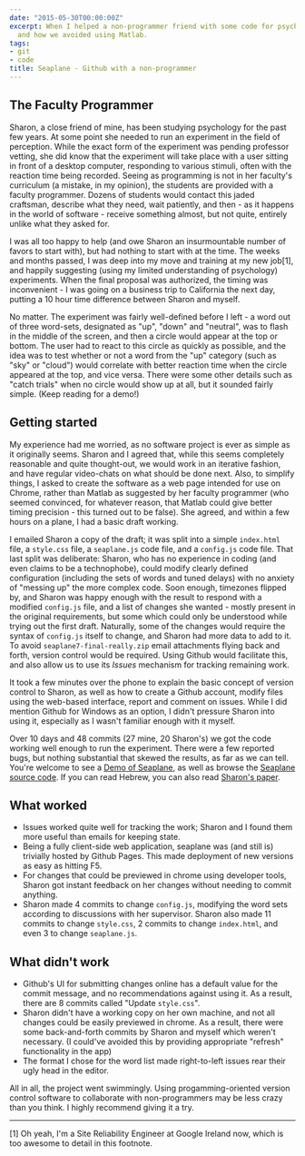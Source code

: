 ```yaml
---
date: "2015-05-30T00:00:00Z"
excerpt: When I helped a non-programmer friend with some code for psychology research,
  and how we avoided using Matlab.
tags:
- git
- code
title: Seaplane - Github with a non-programmer
---
```


## The Faculty Programmer

Sharon, a close friend of mine, has been studying psychology for the past few years. At some point she needed to run an experiment in the field of perception. While the exact form of the experiment was pending professor vetting, she did know that the experiment will take place with a user sitting in front of a desktop computer, responding to various stimuli, often with the reaction time being recorded. Seeing as programming is not in her faculty's curriculum (a mistake, in my opinion), the students are provided with a faculty programmer. Dozens of students would contact this jaded craftsman, describe what they need, wait patiently, and then - as it happens in the world of software - receive something almost, but not quite, entirely unlike what they asked for.

I was all too happy to help (and owe Sharon an insurmountable number of favors to start with), but had nothing to start with at the time. The weeks and months passed, I was deep into my move and training at my new job[1], and happily suggesting (using my limited understanding of psychology) experiments. When the final proposal was authorized, the timing was inconvenient - I was going on a business trip to California the next day, putting a 10 hour time difference between Sharon and myself.

No matter. The experiment was fairly well-defined before I left - a word out of three word-sets, designated as "up", "down" and "neutral", was to flash in the middle of the screen, and then a circle would appear at the top or bottom. The user had to react to this circle as quickly as possible, and the idea was to test whether or not a word from the "up" category (such as "sky" or "cloud") would correlate with better reaction time when the circle appeared at the top, and vice versa. There were some other details such as "catch trials" when no circle would show up at all, but it sounded fairly simple. (Keep reading for a demo!)

## Getting started

My experience had me worried, as no software project is ever as simple as it originally seems. Sharon and I agreed that, while this seems completely reasonable and quite thought-out, we would work in an iterative fashion, and have regular video-chats on what should be done next. Also, to simplify things, I asked to create the software as a web page intended for use on Chrome, rather than Matlab as suggested by her faculty programmer (who seemed convinced, for whatever reason, that Matlab could give better timing precision - this turned out to be false). She agreed, and within a few hours on a plane, I had a basic draft working.

I emailed Sharon a copy of the draft; it was split into a simple `index.html` file, a `style.css` file, a `seaplane.js` code file, and a `config.js` code file. That last split was deliberate: Sharon, who has no experience in coding (and even claims to be a technophobe), could modify clearly defined configuration (including the sets of words and tuned delays) with no anxiety of "messing up" the more complex code. Soon enough, timezones flipped by, and Sharon was happy enough with the result to respond with a modified `config.js` file, and a list of changes she wanted - mostly present in the original requirements, but some which could only be understood while trying out the first draft. Naturally, some of the changes would require the syntax of `config.js` itself to change, and Sharon had more data to add to it. To avoid `seaplane7-final-really.zip` email attachments flying back and forth, version control would be required. Using Github would facilitate this, and also allow us to use its *Issues* mechanism for tracking remaining work.

It took a few minutes over the phone to explain the basic concept of version control to Sharon, as well as how to create a Github account, modify files using the web-based interface, report and comment on issues. While I did mention Github for Windows as an option, I didn't pressure Sharon into using it, especially as I wasn't familiar enough with it myself.

Over 10 days and 48 commits (27 mine, 20 Sharon's) we got the code working well enough to run the experiment. There were a few reported bugs, but nothing substantial that skewed the results, as far as we can tell. You're welcome to see a [Demo of Seaplane](https://lutzky.github.io/seaplane), as well as browse the [Seaplane source code](https://github.com/lutzky/seaplane). If you can read Hebrew, you can also read [Sharon's paper](/assets/attachments/2015/05/seaplane_paper.pdf).

## What worked

* Issues worked quite well for tracking the work; Sharon and I found them more useful than emails for keeping state.
* Being a fully client-side web application, seaplane was (and still is) trivially hosted by Github Pages. This made deployment of new versions as easy as hitting F5.
* For changes that could be previewed in chrome using developer tools, Sharon got instant feedback on her changes without needing to commit anything.
* Sharon made 4 commits to change `config.js`, modifying the word sets according to discussions with her supervisor. Sharon also made 11 commits to change `style.css`, 2 commits to change `index.html`, and even 3 to change `seaplane.js`.

## What didn't work
* Github's UI for submitting changes online has a default value for the commit message, and no recommendations against using it. As a result, there are 8 commits called "Update `style.css`".
* Sharon didn't have a working copy on her own machine, and not all changes could be easily previewed in chrome. As a result, there were some back-and-forth commits by Sharon and myself which weren't necessary. (I could've avoided this by providing appropriate "refresh" functionality in the app)
* The format I chose for the word list made right-to-left issues rear their ugly head in the editor.

All in all, the project went swimmingly. Using progamming-oriented version control software to collaborate with non-programmers may be less crazy than you think. I highly recommend giving it a try.

<hr />

[1] Oh yeah, I'm a Site Reliability Engineer at Google Ireland now, which is too awesome to detail in this footnote.

